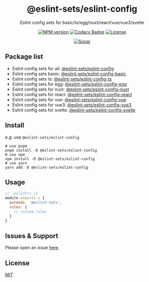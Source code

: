 <div style="text-align: center;" align="center">

# @eslint-sets/eslint-config

Eslint config sets for basic/ts/egg/nuxt/react/vue/vue3/svelte

[![NPM version][npm-image]][npm-url]
[![Codacy Badge][codacy-image]][codacy-url]
[![License][license-image]][license-url]

[![Sonar][sonar-image]][sonar-url]

</div>

## Package list

- Eslint config sets for all: [@eslint-sets/eslint-config](https://github.com/saqqdy/eslint-sets/tree/master/packages/all)
- Eslint config sets basic: [@eslint-sets/eslint-config-basic](https://github.com/saqqdy/eslint-sets/tree/master/packages/basic)
- Eslint config sets ts: [@eslint-sets/eslint-config-ts](https://github.com/saqqdy/eslint-sets/tree/master/packages/ts)
- Eslint config sets for egg: [@eslint-sets/eslint-config-egg](https://github.com/saqqdy/eslint-sets/tree/master/packages/egg)
- Eslint config sets for nuxt: [@eslint-sets/eslint-config-nuxt](https://github.com/saqqdy/eslint-sets/tree/master/packages/nuxt)
- Eslint config sets for react: [@eslint-sets/eslint-config-react](https://github.com/saqqdy/eslint-sets/tree/master/packages/react)
- Eslint config sets for vue: [@eslint-sets/eslint-config-vue](https://github.com/saqqdy/eslint-sets/tree/master/packages/vue)
- Eslint config sets for vue3: [@eslint-sets/eslint-config-vue3](https://github.com/saqqdy/eslint-sets/tree/master/packages/vue3)
- Eslint config sets for svelte: [@eslint-sets/eslint-config-svelte](https://github.com/saqqdy/eslint-sets/tree/master/packages/svelte)

## Install

e.g: use `@eslint-sets/eslint-config`

```shell
# use pnpm
pnpm install -D @eslint-sets/eslint-config
# use npm
npm install -D @eslint-sets/eslint-config
# use yarn
yarn add -D @eslint-sets/eslint-config
```

## Usage

```js
// .eslintrc.js
module.exports = {
  extends: '@eslint-sets',
  rules: {
    // custom rules
  }
}
```

## Issues & Support

Please open an issue [here](https://github.com/saqqdy/eslint-sets/issues).

## License

[MIT](LICENSE)

[npm-image]: https://img.shields.io/npm/v/@eslint-sets/monorepo.svg?style=flat-square
[npm-url]: https://npmjs.org/package/@eslint-sets/monorepo
[codacy-image]: https://app.codacy.com/project/badge/Grade/f70d4880e4ad4f40aa970eb9ee9d0696
[codacy-url]: https://www.codacy.com/gh/saqqdy/@eslint-sets/monorepo/dashboard?utm_source=github.com&utm_medium=referral&utm_content=saqqdy/@eslint-sets/monorepo&utm_campaign=Badge_Grade
[license-image]: https://img.shields.io/badge/License-MIT-blue.svg
[license-url]: LICENSE
[sonar-image]: https://sonarcloud.io/api/project_badges/quality_gate?project=saqqdy_eslint-sets
[sonar-url]: https://sonarcloud.io/dashboard?id=saqqdy_eslint-sets
